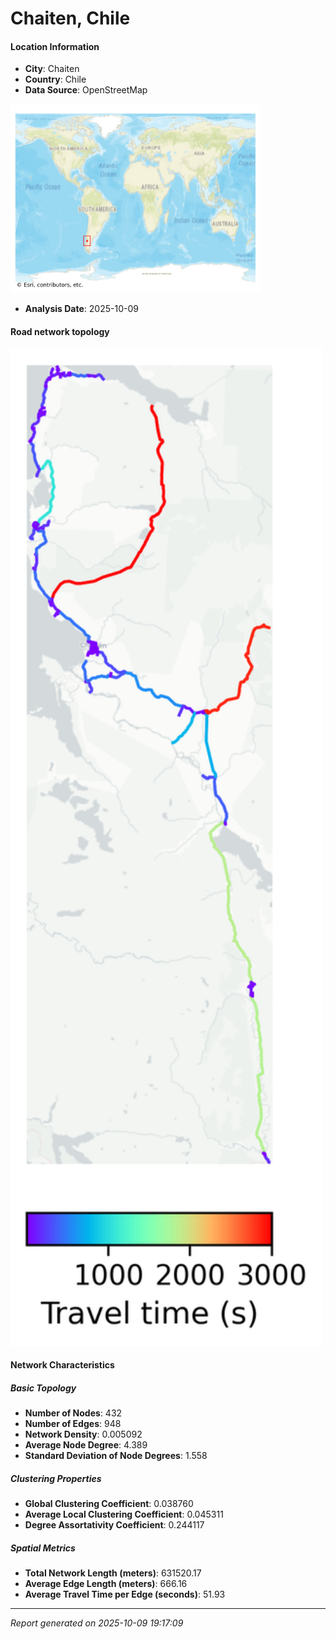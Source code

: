 # Chaiten, Chile

#### Location Information

- **City**: Chaiten
- **Country**: Chile
- **Data Source**: OpenStreetMap
<img src="Chaiten_location.png" alt="Chaiten Location Map" width="400" />

- **Analysis Date**: 2025-10-09

#### Road network topology

<img src="Chaiten_network_map.png" alt="Chaiten Road Network Map" width="500"/>

#### Network Characteristics

##### Basic Topology

- **Number of Nodes**: 432
- **Number of Edges**: 948
- **Network Density**: 0.005092
- **Average Node Degree**: 4.389
- **Standard Deviation of Node Degrees**: 1.558

##### Clustering Properties

- **Global Clustering Coefficient**: 0.038760
- **Average Local Clustering Coefficient**: 0.045311
- **Degree Assortativity Coefficient**: 0.244117

##### Spatial Metrics

- **Total Network Length (meters)**: 631520.17
- **Average Edge Length (meters)**: 666.16
- **Average Travel Time per Edge (seconds)**: 51.93

---
*Report generated on 2025-10-09 19:17:09*

